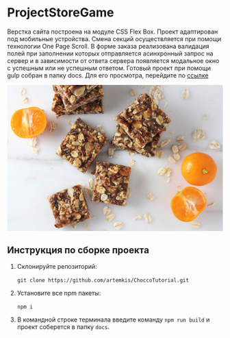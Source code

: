 # ProjectStoreGame
Верстка сайта построена на модуле CSS Flex Box. Проект адаптирован под мобильные устройства. Смена секций осуществляется при помощи технологии One Page Scroll. В форме заказа реализована валидация полей при заполнении которых отправляется асинхронный запрос на сервер и в зависимости от ответа сервера появляется модальное окно с успешным или не успешным ответом. Готовый проект при помощи gulp собран в папку docs. Для его просмотра, перейдите по [ссылке](https://artemkis.github.io/ChoccoTutorial/)

![Logotype](./docs/images/decor/splashscreen.jpg)
## Инструкция по сборке проекта

1. Cклонируйте репозиторий: 

   ```git clone https://github.com/artemkis/ChoccoTutorial.git```

2. Установите все npm пакеты:

   ```npm i```

3. В командной строке терминала введите команду ```npm run build``` и проект соберется в папку ```docs```.
